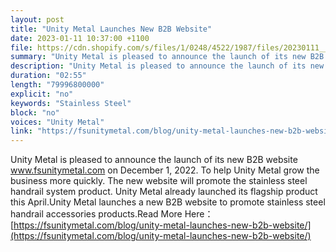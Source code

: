 ```yaml
---
layout: post
title: "Unity Metal Launches New B2B Website"
date: 2023-01-11 10:37:00 +1100
file: https://cdn.shopify.com/s/files/1/0248/4522/1987/files/20230111__fsun_1.mp3?v=1673836722
summary: "Unity Metal is pleased to announce the launch of its new B2B website www.fsunitymetal.com on December 1, 2022. To help Unity Metal grow the business more quickly. The new website will promote the stainless steel handrail system product. Unity Metal already launched its flagship product this April.Unity Metal launches a new B2B website to promote stainless steel handrail accessories products."
description: "Unity Metal is pleased to announce the launch of its new B2B website www.fsunitymetal.com on December 1, 2022. To help Unity Metal grow the business more quickly. The new website will promote the stainless steel handrail system product. Unity Metal already launched its flagship product this April.Unity Metal launches a new B2B website to promote stainless steel handrail accessories products.Read More Here:<a href='https://fsunitymetal.com/blog/unity-metal-launches-new-b2b-website/'>https://fsunitymetal.com/blog/unity-metal-launches-new-b2b-website/</a>"
duration: "02:55"
length: "79996800000"
explicit: "no"
keywords: "Stainless Steel"
block: "no"
voices: "Unity Metal"
link: "https://fsunitymetal.com/blog/unity-metal-launches-new-b2b-website/"
---
```


Unity Metal is pleased to announce the launch of its new B2B website www.fsunitymetal.com on December 1, 2022. To help Unity Metal grow the business more quickly. The new website will promote the stainless steel handrail system product. Unity Metal already launched its flagship product this April.Unity Metal launches a new B2B website to promote stainless steel handrail accessories products.Read More Here：[https://fsunitymetal.com/blog/unity-metal-launches-new-b2b-website/](https://fsunitymetal.com/blog/unity-metal-launches-new-b2b-website/)
